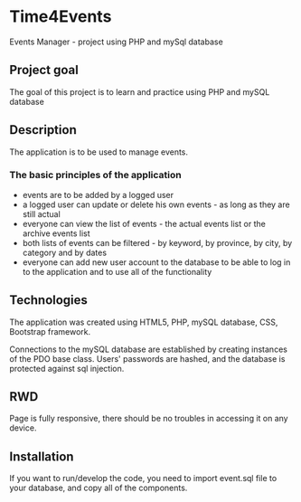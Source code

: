 # Time4Events
Events Manager - project using PHP and mySql database

## Project goal
The goal of this project is to learn and practice using PHP and mySQL database

## Description
The application is to be used to manage events. 

### The basic principles of the application

* events are to be added by a logged user
* a logged user can update or delete his own events - as long as they are still actual
* everyone can view the list of events - the actual events list or the archive events list
* both lists of events can be filtered - by keyword, by province, by city, by category and by dates
* everyone can add new user account to the database to be able to log in to the application and to use all of the functionality

## Technologies

The application was created using HTML5, PHP, mySQL database, CSS, Bootstrap framework.

Connections to the mySQL database are established by creating instances of the PDO base class.
Users' passwords are hashed, and the database is protected against sql injection.

## RWD

Page is fully responsive, there should be no troubles in accessing it on any device. 

## Installation

If you want to run/develop the code, you need to import event.sql file to your database, and copy all of the components.
